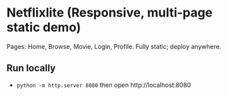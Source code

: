 
# Netflixlite (Responsive, multi‑page static demo)
Pages: Home, Browse, Movie, Login, Profile. Fully static; deploy anywhere.

## Run locally
- `python -m http.server 8080` then open http://localhost:8080

